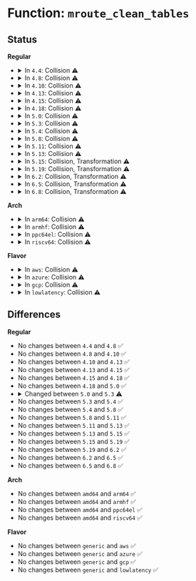 # Function: <code>mroute_clean_tables</code>

## Status
<b>Regular</b>
<ul>
<li>
<details>
<summary>In <code>4.4</code>: Collision ⚠️</summary>

```c
void mroute_clean_tables(struct mr_table *mrt, bool all);
```

**Collision:** Static-Static Collision

**Inline:** No

**Transformation:** False

**Instances:**

```
In net/ipv4/ipmr.c (ffffffff817a8960)
Location: net/ipv4/ipmr.c:1203
Inline: False
Direct callers:
  - net/ipv4/ipmr.c:mrtsock_destruct
  - net/ipv4/ipmr.c:ipmr_net_exit
```
```
In net/ipv6/ip6mr.c (ffffffff817f96d0)
Location: net/ipv6/ip6mr.c:1541
Inline: False
Direct callers:
  - net/ipv6/ip6mr.c:ip6mr_rules_exit
  - net/ipv6/ip6mr.c:ip6mr_sk_done
```
**Symbols:**

```
ffffffff817a8960-ffffffff817a8b10: mroute_clean_tables (STB_LOCAL)
ffffffff817f96d0-ffffffff817f98a6: mroute_clean_tables (STB_LOCAL)
```
</details>
</li>
<li>
<details>
<summary>In <code>4.8</code>: Collision ⚠️</summary>

```c
void mroute_clean_tables(struct mr_table *mrt, bool all);
```

**Collision:** Static-Static Collision

**Inline:** No

**Transformation:** False

**Instances:**

```
In net/ipv4/ipmr.c (ffffffff81816130)
Location: net/ipv4/ipmr.c:1187
Inline: False
Direct callers:
  - net/ipv4/ipmr.c:ipmr_net_exit
  - net/ipv4/ipmr.c:mrtsock_destruct
```
```
In net/ipv6/ip6mr.c (ffffffff81868f10)
Location: net/ipv6/ip6mr.c:1543
Inline: False
Direct callers:
  - net/ipv6/ip6mr.c:ip6mr_sk_done
  - net/ipv6/ip6mr.c:ip6mr_rules_exit
```
**Symbols:**

```
ffffffff81816130-ffffffff818162f5: mroute_clean_tables (STB_LOCAL)
ffffffff81868f10-ffffffff818690fc: mroute_clean_tables (STB_LOCAL)
```
</details>
</li>
<li>
<details>
<summary>In <code>4.10</code>: Collision ⚠️</summary>

```c
void mroute_clean_tables(struct mr_table *mrt, bool all);
```

**Collision:** Static-Static Collision

**Inline:** No

**Transformation:** False

**Instances:**

```
In net/ipv4/ipmr.c (ffffffff818478e0)
Location: net/ipv4/ipmr.c:1192
Inline: False
Direct callers:
  - net/ipv4/ipmr.c:ipmr_net_exit
  - net/ipv4/ipmr.c:mrtsock_destruct
```
```
In net/ipv6/ip6mr.c (ffffffff8189bd60)
Location: net/ipv6/ip6mr.c:1543
Inline: False
Direct callers:
  - net/ipv6/ip6mr.c:ip6mr_sk_done
  - net/ipv6/ip6mr.c:ip6mr_rules_exit
```
**Symbols:**

```
ffffffff818478e0-ffffffff81847aa5: mroute_clean_tables (STB_LOCAL)
ffffffff8189bd60-ffffffff8189bf4c: mroute_clean_tables (STB_LOCAL)
```
</details>
</li>
<li>
<details>
<summary>In <code>4.13</code>: Collision ⚠️</summary>

```c
void mroute_clean_tables(struct mr_table *mrt, bool all);
```

**Collision:** Static-Static Collision

**Inline:** No

**Transformation:** False

**Instances:**

```
In net/ipv4/ipmr.c (ffffffff8186b170)
Location: net/ipv4/ipmr.c:1246
Inline: False
Direct callers:
  - net/ipv4/ipmr.c:mrtsock_destruct
  - net/ipv4/ipmr.c:ipmr_free_table
```
```
In net/ipv6/ip6mr.c (ffffffff818c2120)
Location: net/ipv6/ip6mr.c:1546
Inline: False
Direct callers:
  - net/ipv6/ip6mr.c:ip6mr_sk_done
  - net/ipv6/ip6mr.c:ip6mr_rules_exit
```
**Symbols:**

```
ffffffff8186b170-ffffffff8186b4c7: mroute_clean_tables (STB_LOCAL)
ffffffff818c2120-ffffffff818c2310: mroute_clean_tables (STB_LOCAL)
```
</details>
</li>
<li>
<details>
<summary>In <code>4.15</code>: Collision ⚠️</summary>

```c
void mroute_clean_tables(struct mr_table *mrt, bool all);
```

**Collision:** Static-Static Collision

**Inline:** No

**Transformation:** False

**Instances:**

```
In net/ipv4/ipmr.c (ffffffff818eb910)
Location: net/ipv4/ipmr.c:1377
Inline: False
Direct callers:
  - net/ipv4/ipmr.c:mrtsock_destruct
  - net/ipv4/ipmr.c:ipmr_free_table
```
```
In net/ipv6/ip6mr.c (ffffffff81945a60)
Location: net/ipv6/ip6mr.c:1546
Inline: False
Direct callers:
  - net/ipv6/ip6mr.c:ip6mr_sk_done
  - net/ipv6/ip6mr.c:ip6mr_rules_exit
```
**Symbols:**

```
ffffffff818eb910-ffffffff818ebca6: mroute_clean_tables (STB_LOCAL)
ffffffff81945a60-ffffffff81945c50: mroute_clean_tables (STB_LOCAL)
```
</details>
</li>
<li>
<details>
<summary>In <code>4.18</code>: Collision ⚠️</summary>

```c
void mroute_clean_tables(struct mr_table *mrt, bool all);
```

**Collision:** Static-Static Collision

**Inline:** No

**Transformation:** False

**Instances:**

```
In net/ipv4/ipmr.c (ffffffff819420d0)
Location: net/ipv4/ipmr.c:1296
Inline: False
Direct callers:
  - net/ipv4/ipmr.c:mrtsock_destruct
  - net/ipv4/ipmr.c:ipmr_free_table
```
```
In net/ipv6/ip6mr.c (ffffffff8199e820)
Location: net/ipv6/ip6mr.c:1481
Inline: False
Direct callers:
  - net/ipv6/ip6mr.c:ip6mr_sk_done
  - net/ipv6/ip6mr.c:ip6mr_free_table
```
**Symbols:**

```
ffffffff819420d0-ffffffff819424d1: mroute_clean_tables (STB_LOCAL)
ffffffff8199e820-ffffffff8199ec20: mroute_clean_tables (STB_LOCAL)
```
</details>
</li>
<li>
<details>
<summary>In <code>5.0</code>: Collision ⚠️</summary>

```c
void mroute_clean_tables(struct mr_table *mrt, bool all);
```

**Collision:** Static-Static Collision

**Inline:** No

**Transformation:** False

**Instances:**

```
In net/ipv4/ipmr.c (ffffffff81971ed0)
Location: net/ipv4/ipmr.c:1302
Inline: False
Direct callers:
  - net/ipv4/ipmr.c:mrtsock_destruct
  - net/ipv4/ipmr.c:ipmr_free_table
```
```
In net/ipv6/ip6mr.c (ffffffff819d51d0)
Location: net/ipv6/ip6mr.c:1499
Inline: False
Direct callers:
  - net/ipv6/ip6mr.c:ip6mr_sk_done
  - net/ipv6/ip6mr.c:ip6mr_free_table
```
**Symbols:**

```
ffffffff81971ed0-ffffffff819722ce: mroute_clean_tables (STB_LOCAL)
ffffffff819d51d0-ffffffff819d55c0: mroute_clean_tables (STB_LOCAL)
```
</details>
</li>
<li>
<details>
<summary>In <code>5.3</code>: Collision ⚠️</summary>

```c
void mroute_clean_tables(struct mr_table *mrt, int flags);
```

**Collision:** Static-Static Collision

**Inline:** No

**Transformation:** False

**Instances:**

```
In net/ipv4/ipmr.c (ffffffff819db7d0)
Location: net/ipv4/ipmr.c:1294
Inline: False
Direct callers:
  - net/ipv4/ipmr.c:ip_mroute_setsockopt
  - net/ipv4/ipmr.c:mrtsock_destruct
  - net/ipv4/ipmr.c:ipmr_free_table
```
```
In net/ipv6/ip6mr.c (ffffffff81a43ff0)
Location: net/ipv6/ip6mr.c:1494
Inline: False
Direct callers:
  - net/ipv6/ip6mr.c:ip6_mroute_setsockopt
  - net/ipv6/ip6mr.c:ip6mr_sk_done
  - net/ipv6/ip6mr.c:ip6mr_free_table
```
**Symbols:**

```
ffffffff819db7d0-ffffffff819dbcc8: mroute_clean_tables (STB_LOCAL)
ffffffff81a43ff0-ffffffff81a444d4: mroute_clean_tables (STB_LOCAL)
```
</details>
</li>
<li>
<details>
<summary>In <code>5.4</code>: Collision ⚠️</summary>

```c
void mroute_clean_tables(struct mr_table *mrt, int flags);
```

**Collision:** Static-Static Collision

**Inline:** No

**Transformation:** False

**Instances:**

```
In net/ipv4/ipmr.c (ffffffff81a12700)
Location: net/ipv4/ipmr.c:1294
Inline: False
Direct callers:
  - net/ipv4/ipmr.c:ip_mroute_setsockopt
  - net/ipv4/ipmr.c:mrtsock_destruct
  - net/ipv4/ipmr.c:ipmr_free_table
```
```
In net/ipv6/ip6mr.c (ffffffff81a7abe0)
Location: net/ipv6/ip6mr.c:1494
Inline: False
Direct callers:
  - net/ipv6/ip6mr.c:ip6_mroute_setsockopt
  - net/ipv6/ip6mr.c:ip6mr_sk_done
  - net/ipv6/ip6mr.c:ip6mr_free_table
```
**Symbols:**

```
ffffffff81a12700-ffffffff81a12bf8: mroute_clean_tables (STB_LOCAL)
ffffffff81a7abe0-ffffffff81a7b0c4: mroute_clean_tables (STB_LOCAL)
```
</details>
</li>
<li>
<details>
<summary>In <code>5.8</code>: Collision ⚠️</summary>

```c
void mroute_clean_tables(struct mr_table *mrt, int flags);
```

**Collision:** Static-Static Collision

**Inline:** No

**Transformation:** False

**Instances:**

```
In net/ipv4/ipmr.c (ffffffff81b03d20)
Location: net/ipv4/ipmr.c:1262
Inline: False
Direct callers:
  - net/ipv4/ipmr.c:ip_mroute_setsockopt
  - net/ipv4/ipmr.c:mrtsock_destruct
  - net/ipv4/ipmr.c:ipmr_rules_exit
```
```
In net/ipv6/ip6mr.c (ffffffff81b75400)
Location: net/ipv6/ip6mr.c:1499
Inline: False
Direct callers:
  - net/ipv6/ip6mr.c:ip6_mroute_setsockopt
  - net/ipv6/ip6mr.c:ip6mr_sk_done
  - net/ipv6/ip6mr.c:ip6mr_rules_exit
```
**Symbols:**

```
ffffffff81b03d20-ffffffff81b04086: mroute_clean_tables (STB_LOCAL)
ffffffff81b75400-ffffffff81b75776: mroute_clean_tables (STB_LOCAL)
```
</details>
</li>
<li>
<details>
<summary>In <code>5.11</code>: Collision ⚠️</summary>

```c
void mroute_clean_tables(struct mr_table *mrt, int flags);
```

**Collision:** Static-Static Collision

**Inline:** No

**Transformation:** False

**Instances:**

```
In net/ipv4/ipmr.c (ffffffff81b11e90)
Location: net/ipv4/ipmr.c:1269
Inline: False
Direct callers:
  - net/ipv4/ipmr.c:ip_mroute_setsockopt
  - net/ipv4/ipmr.c:mrtsock_destruct
  - net/ipv4/ipmr.c:ipmr_rules_exit
```
```
In net/ipv6/ip6mr.c (ffffffff81b84170)
Location: net/ipv6/ip6mr.c:1499
Inline: False
Direct callers:
  - net/ipv6/ip6mr.c:ip6_mroute_setsockopt
  - net/ipv6/ip6mr.c:ip6mr_sk_done
  - net/ipv6/ip6mr.c:ip6mr_rules_exit
```
**Symbols:**

```
ffffffff81b11e90-ffffffff81b121fb: mroute_clean_tables (STB_LOCAL)
ffffffff81b84170-ffffffff81b844eb: mroute_clean_tables (STB_LOCAL)
```
</details>
</li>
<li>
<details>
<summary>In <code>5.13</code>: Collision ⚠️</summary>

```c
void mroute_clean_tables(struct mr_table *mrt, int flags);
```

**Collision:** Static-Static Collision

**Inline:** No

**Transformation:** False

**Instances:**

```
In net/ipv4/ipmr.c (ffffffff81aff5c0)
Location: net/ipv4/ipmr.c:1269
Inline: False
Direct callers:
  - net/ipv4/ipmr.c:ip_mroute_setsockopt
  - net/ipv4/ipmr.c:mrtsock_destruct
  - net/ipv4/ipmr.c:ipmr_rules_exit
```
```
In net/ipv6/ip6mr.c (ffffffff81b72df0)
Location: net/ipv6/ip6mr.c:1499
Inline: False
Direct callers:
  - net/ipv6/ip6mr.c:ip6_mroute_setsockopt
  - net/ipv6/ip6mr.c:ip6mr_sk_done
  - net/ipv6/ip6mr.c:ip6mr_rules_exit
```
**Symbols:**

```
ffffffff81aff5c0-ffffffff81aff94a: mroute_clean_tables (STB_LOCAL)
ffffffff81b72df0-ffffffff81b73186: mroute_clean_tables (STB_LOCAL)
```
</details>
</li>
<li>
<details>
<summary>In <code>5.15</code>: Collision, Transformation ⚠️</summary>

```c
void mroute_clean_tables(struct mr_table *mrt, int flags);
```

**Collision:** Static-Static Collision

**Inline:** No

**Transformation:** True

**Instances:**

```
In net/ipv4/ipmr.c (0)
Location: net/ipv4/ipmr.c:1271
Inline: False
Direct callers:
  - net/ipv4/ipmr.c:ip_mroute_setsockopt
  - net/ipv4/ipmr.c:mrtsock_destruct
  - net/ipv4/ipmr.c:ipmr_rules_exit
```
```
In net/ipv6/ip6mr.c (0)
Location: net/ipv6/ip6mr.c:1500
Inline: False
Direct callers:
  - net/ipv6/ip6mr.c:ip6_mroute_setsockopt
  - net/ipv6/ip6mr.c:ip6mr_sk_done
  - net/ipv6/ip6mr.c:ip6mr_rules_exit
```
**Symbols:**

```
ffffffff81bc1360-ffffffff81bc1749: mroute_clean_tables (STB_LOCAL)
ffffffff81d3eab6-ffffffff81d3ead7: mroute_clean_tables.cold (STB_LOCAL)
ffffffff81c3d340-ffffffff81c3d73c: mroute_clean_tables (STB_LOCAL)
ffffffff81d41320-ffffffff81d41349: mroute_clean_tables.cold (STB_LOCAL)
```
</details>
</li>
<li>
<details>
<summary>In <code>5.19</code>: Collision, Transformation ⚠️</summary>

```c
void mroute_clean_tables(struct mr_table *mrt, int flags);
```

**Collision:** Static-Static Collision

**Inline:** No

**Transformation:** True

**Instances:**

```
In net/ipv4/ipmr.c (0)
Location: net/ipv4/ipmr.c:1265
Inline: False
Direct callers:
  - net/ipv4/ipmr.c:ip_mroute_setsockopt
  - net/ipv4/ipmr.c:mrtsock_destruct
  - net/ipv4/ipmr.c:ipmr_rules_exit
```
```
In net/ipv6/ip6mr.c (0)
Location: net/ipv6/ip6mr.c:1509
Inline: False
Direct callers:
  - net/ipv6/ip6mr.c:ip6_mroute_setsockopt
  - net/ipv6/ip6mr.c:ip6mr_sk_done
  - net/ipv6/ip6mr.c:ip6mr_rules_exit
```
**Symbols:**

```
ffffffff81d568e0-ffffffff81d56c94: mroute_clean_tables (STB_LOCAL)
ffffffff81f0b40d-ffffffff81f0b422: mroute_clean_tables.cold (STB_LOCAL)
ffffffff81ddbd10-ffffffff81ddc0bc: mroute_clean_tables (STB_LOCAL)
ffffffff81f0dc6c-ffffffff81f0dc89: mroute_clean_tables.cold (STB_LOCAL)
```
</details>
</li>
<li>
<details>
<summary>In <code>6.2</code>: Collision, Transformation ⚠️</summary>

```c
void mroute_clean_tables(struct mr_table *mrt, int flags);
```

**Collision:** Static-Static Collision

**Inline:** No

**Transformation:** True

**Instances:**

```
In net/ipv4/ipmr.c (0)
Location: net/ipv4/ipmr.c:1279
Inline: False
Direct callers:
  - net/ipv4/ipmr.c:ip_mroute_setsockopt
  - net/ipv4/ipmr.c:mrtsock_destruct
  - net/ipv4/ipmr.c:ipmr_rules_exit
```
```
In net/ipv6/ip6mr.c (0)
Location: net/ipv6/ip6mr.c:1518
Inline: False
Direct callers:
  - net/ipv6/ip6mr.c:ip6_mroute_setsockopt
  - net/ipv6/ip6mr.c:ip6mr_sk_done
  - net/ipv6/ip6mr.c:ip6mr_rules_exit
```
**Symbols:**

```
ffffffff81f211b0-ffffffff81f21564: mroute_clean_tables (STB_LOCAL)
ffffffff820b2ce4-ffffffff820b2cf9: mroute_clean_tables.cold (STB_LOCAL)
ffffffff81faef20-ffffffff81faf2cc: mroute_clean_tables (STB_LOCAL)
ffffffff820b50f3-ffffffff820b5110: mroute_clean_tables.cold (STB_LOCAL)
```
</details>
</li>
<li>
<details>
<summary>In <code>6.5</code>: Collision, Transformation ⚠️</summary>

```c
void mroute_clean_tables(struct mr_table *mrt, int flags);
```

**Collision:** Static-Static Collision

**Inline:** No

**Transformation:** True

**Instances:**

```
In net/ipv4/ipmr.c (0)
Location: net/ipv4/ipmr.c:1279
Inline: False
Direct callers:
  - net/ipv4/ipmr.c:ip_mroute_setsockopt
  - net/ipv4/ipmr.c:mrtsock_destruct
  - net/ipv4/ipmr.c:ipmr_rules_exit
```
```
In net/ipv6/ip6mr.c (0)
Location: net/ipv6/ip6mr.c:1518
Inline: False
Direct callers:
  - net/ipv6/ip6mr.c:ip6_mroute_setsockopt
  - net/ipv6/ip6mr.c:ip6mr_sk_done
  - net/ipv6/ip6mr.c:ip6mr_rules_exit
```
**Symbols:**

```
ffffffff81f80450-ffffffff81f807ff: mroute_clean_tables (STB_LOCAL)
ffffffff82133e74-ffffffff82133e89: mroute_clean_tables.cold (STB_LOCAL)
ffffffff8200ecf0-ffffffff8200f099: mroute_clean_tables (STB_LOCAL)
ffffffff82135fa3-ffffffff82135fc0: mroute_clean_tables.cold (STB_LOCAL)
```
</details>
</li>
<li>
<details>
<summary>In <code>6.8</code>: Collision, Transformation ⚠️</summary>

```c
void mroute_clean_tables(struct mr_table *mrt, int flags);
```

**Collision:** Static-Static Collision

**Inline:** No

**Transformation:** True

**Instances:**

```
In net/ipv4/ipmr.c (0)
Location: net/ipv4/ipmr.c:1278
Inline: False
Direct callers:
  - net/ipv4/ipmr.c:ip_mroute_setsockopt
  - net/ipv4/ipmr.c:mrtsock_destruct
  - net/ipv4/ipmr.c:ipmr_rules_exit
```
```
In net/ipv6/ip6mr.c (0)
Location: net/ipv6/ip6mr.c:1518
Inline: False
Direct callers:
  - net/ipv6/ip6mr.c:ip6_mroute_setsockopt
  - net/ipv6/ip6mr.c:ip6mr_sk_done
  - net/ipv6/ip6mr.c:ip6mr_rules_exit
```
**Symbols:**

```
ffffffff82046ad0-ffffffff82046e7f: mroute_clean_tables (STB_LOCAL)
ffffffff82215880-ffffffff82215895: mroute_clean_tables.cold (STB_LOCAL)
ffffffff820ddc80-ffffffff820de029: mroute_clean_tables (STB_LOCAL)
ffffffff82217bd8-ffffffff82217bf5: mroute_clean_tables.cold (STB_LOCAL)
```
</details>
</li>
</ul>
<b>Arch</b>
<ul>
<li>
<details>
<summary>In <code>arm64</code>: Collision ⚠️</summary>

```c
void mroute_clean_tables(struct mr_table *mrt, int flags);
```

**Collision:** Static-Static Collision

**Inline:** No

**Transformation:** False

**Instances:**

```
In net/ipv4/ipmr.c (ffff800010ccbdd0)
Location: net/ipv4/ipmr.c:1294
Inline: False
Direct callers:
  - net/ipv4/ipmr.c:ip_mroute_setsockopt
  - net/ipv4/ipmr.c:mrtsock_destruct
  - net/ipv4/ipmr.c:ipmr_free_table
```
```
In net/ipv6/ip6mr.c (ffff800010d44978)
Location: net/ipv6/ip6mr.c:1494
Inline: False
Direct callers:
  - net/ipv6/ip6mr.c:ip6_mroute_setsockopt
  - net/ipv6/ip6mr.c:ip6mr_sk_done
  - net/ipv6/ip6mr.c:ip6mr_free_table
```
**Symbols:**

```
ffff800010ccbdd0-ffff800010ccc374: mroute_clean_tables (STB_LOCAL)
ffff800010d44978-ffff800010d44fa8: mroute_clean_tables (STB_LOCAL)
```
</details>
</li>
<li>
<details>
<summary>In <code>armhf</code>: Collision ⚠️</summary>

```c
void mroute_clean_tables(struct mr_table *mrt, int flags);
```

**Collision:** Static-Static Collision

**Inline:** No

**Transformation:** False

**Instances:**

```
In net/ipv4/ipmr.c (c0dd7b68)
Location: net/ipv4/ipmr.c:1294
Inline: False
Direct callers:
  - net/ipv4/ipmr.c:ip_mroute_setsockopt
  - net/ipv4/ipmr.c:mrtsock_destruct
  - net/ipv4/ipmr.c:ipmr_free_table
```
```
In net/ipv6/ip6mr.c (c0e46e30)
Location: net/ipv6/ip6mr.c:1494
Inline: False
Direct callers:
  - net/ipv6/ip6mr.c:ip6_mroute_setsockopt
  - net/ipv6/ip6mr.c:ip6mr_sk_done
  - net/ipv6/ip6mr.c:ip6mr_free_table
```
**Symbols:**

```
c0dd7b68-c0dd8174: mroute_clean_tables (STB_LOCAL)
c0e46e30-c0e47428: mroute_clean_tables (STB_LOCAL)
```
</details>
</li>
<li>
<details>
<summary>In <code>ppc64el</code>: Collision ⚠️</summary>

```c
void mroute_clean_tables(struct mr_table *mrt, int flags);
```

**Collision:** Static-Static Collision

**Inline:** No

**Transformation:** False

**Instances:**

```
In net/ipv4/ipmr.c (c000000000deb0b0)
Location: net/ipv4/ipmr.c:1294
Inline: False
Direct callers:
  - net/ipv4/ipmr.c:ip_mroute_setsockopt
  - net/ipv4/ipmr.c:mrtsock_destruct
  - net/ipv4/ipmr.c:ipmr_free_table
```
```
In net/ipv6/ip6mr.c (c000000000e79240)
Location: net/ipv6/ip6mr.c:1494
Inline: False
Direct callers:
  - net/ipv6/ip6mr.c:ip6_mroute_setsockopt
  - net/ipv6/ip6mr.c:ip6mr_sk_done
  - net/ipv6/ip6mr.c:ip6mr_free_table
```
**Symbols:**

```
c000000000deb0b0-c000000000deb804: mroute_clean_tables (STB_LOCAL)
c000000000e79240-c000000000e79a34: mroute_clean_tables (STB_LOCAL)
```
</details>
</li>
<li>
<details>
<summary>In <code>riscv64</code>: Collision ⚠️</summary>

```c
void mroute_clean_tables(struct mr_table *mrt, int flags);
```

**Collision:** Static-Static Collision

**Inline:** No

**Transformation:** False

**Instances:**

```
In net/ipv4/ipmr.c (ffffffe000820720)
Location: net/ipv4/ipmr.c:1294
Inline: False
Direct callers:
  - net/ipv4/ipmr.c:ip_mroute_setsockopt
  - net/ipv4/ipmr.c:mrtsock_destruct
  - net/ipv4/ipmr.c:ipmr_free_table
```
```
In net/ipv6/ip6mr.c (ffffffe00087f2e6)
Location: net/ipv6/ip6mr.c:1494
Inline: False
Direct callers:
  - net/ipv6/ip6mr.c:ip6_mroute_setsockopt
  - net/ipv6/ip6mr.c:ip6mr_sk_done
  - net/ipv6/ip6mr.c:ip6mr_free_table
```
**Symbols:**

```
ffffffe000820720-ffffffe000820bfe: mroute_clean_tables (STB_LOCAL)
ffffffe00087f2e6-ffffffe00087f886: mroute_clean_tables (STB_LOCAL)
```
</details>
</li>
</ul>
<b>Flavor</b>
<ul>
<li>
<details>
<summary>In <code>aws</code>: Collision ⚠️</summary>

```c
void mroute_clean_tables(struct mr_table *mrt, int flags);
```

**Collision:** Static-Static Collision

**Inline:** No

**Transformation:** False

**Instances:**

```
In net/ipv4/ipmr.c (ffffffff819b1fc0)
Location: net/ipv4/ipmr.c:1294
Inline: False
Direct callers:
  - net/ipv4/ipmr.c:ip_mroute_setsockopt
  - net/ipv4/ipmr.c:mrtsock_destruct
  - net/ipv4/ipmr.c:ipmr_free_table
```
```
In net/ipv6/ip6mr.c (ffffffff81a1a270)
Location: net/ipv6/ip6mr.c:1494
Inline: False
Direct callers:
  - net/ipv6/ip6mr.c:ip6_mroute_setsockopt
  - net/ipv6/ip6mr.c:ip6mr_sk_done
  - net/ipv6/ip6mr.c:ip6mr_free_table
```
**Symbols:**

```
ffffffff819b1fc0-ffffffff819b24b8: mroute_clean_tables (STB_LOCAL)
ffffffff81a1a270-ffffffff81a1a754: mroute_clean_tables (STB_LOCAL)
```
</details>
</li>
<li>
<details>
<summary>In <code>azure</code>: Collision ⚠️</summary>

```c
void mroute_clean_tables(struct mr_table *mrt, int flags);
```

**Collision:** Static-Static Collision

**Inline:** No

**Transformation:** False

**Instances:**

```
In net/ipv4/ipmr.c (ffffffff8196e5f0)
Location: net/ipv4/ipmr.c:1294
Inline: False
Direct callers:
  - net/ipv4/ipmr.c:ip_mroute_setsockopt
  - net/ipv4/ipmr.c:mrtsock_destruct
  - net/ipv4/ipmr.c:ipmr_free_table
```
```
In net/ipv6/ip6mr.c (ffffffff819d7030)
Location: net/ipv6/ip6mr.c:1494
Inline: False
Direct callers:
  - net/ipv6/ip6mr.c:ip6_mroute_setsockopt
  - net/ipv6/ip6mr.c:ip6mr_sk_done
  - net/ipv6/ip6mr.c:ip6mr_free_table
```
**Symbols:**

```
ffffffff8196e5f0-ffffffff8196eae8: mroute_clean_tables (STB_LOCAL)
ffffffff819d7030-ffffffff819d7514: mroute_clean_tables (STB_LOCAL)
```
</details>
</li>
<li>
<details>
<summary>In <code>gcp</code>: Collision ⚠️</summary>

```c
void mroute_clean_tables(struct mr_table *mrt, int flags);
```

**Collision:** Static-Static Collision

**Inline:** No

**Transformation:** False

**Instances:**

```
In net/ipv4/ipmr.c (ffffffff81a1c860)
Location: net/ipv4/ipmr.c:1294
Inline: False
Direct callers:
  - net/ipv4/ipmr.c:ip_mroute_setsockopt
  - net/ipv4/ipmr.c:mrtsock_destruct
  - net/ipv4/ipmr.c:ipmr_free_table
```
```
In net/ipv6/ip6mr.c (ffffffff81a84cf0)
Location: net/ipv6/ip6mr.c:1494
Inline: False
Direct callers:
  - net/ipv6/ip6mr.c:ip6_mroute_setsockopt
  - net/ipv6/ip6mr.c:ip6mr_sk_done
  - net/ipv6/ip6mr.c:ip6mr_free_table
```
**Symbols:**

```
ffffffff81a1c860-ffffffff81a1cd58: mroute_clean_tables (STB_LOCAL)
ffffffff81a84cf0-ffffffff81a851d4: mroute_clean_tables (STB_LOCAL)
```
</details>
</li>
<li>
<details>
<summary>In <code>lowlatency</code>: Collision ⚠️</summary>

```c
void mroute_clean_tables(struct mr_table *mrt, int flags);
```

**Collision:** Static-Static Collision

**Inline:** No

**Transformation:** False

**Instances:**

```
In net/ipv4/ipmr.c (ffffffff81a27820)
Location: net/ipv4/ipmr.c:1294
Inline: False
Direct callers:
  - net/ipv4/ipmr.c:ip_mroute_setsockopt
  - net/ipv4/ipmr.c:mrtsock_destruct
  - net/ipv4/ipmr.c:ipmr_free_table
```
```
In net/ipv6/ip6mr.c (ffffffff81a91670)
Location: net/ipv6/ip6mr.c:1494
Inline: False
Direct callers:
  - net/ipv6/ip6mr.c:ip6_mroute_setsockopt
  - net/ipv6/ip6mr.c:ip6mr_sk_done
  - net/ipv6/ip6mr.c:ip6mr_free_table
```
**Symbols:**

```
ffffffff81a27820-ffffffff81a27d7b: mroute_clean_tables (STB_LOCAL)
ffffffff81a91670-ffffffff81a91bbd: mroute_clean_tables (STB_LOCAL)
```
</details>
</li>
</ul>

## Differences
<b>Regular</b>
<ul>
<li>
No changes between <code>4.4</code> and <code>4.8</code> ✅
</li>
<li>
No changes between <code>4.8</code> and <code>4.10</code> ✅
</li>
<li>
No changes between <code>4.10</code> and <code>4.13</code> ✅
</li>
<li>
No changes between <code>4.13</code> and <code>4.15</code> ✅
</li>
<li>
No changes between <code>4.15</code> and <code>4.18</code> ✅
</li>
<li>
No changes between <code>4.18</code> and <code>5.0</code> ✅
</li>
<li>
<details>
<summary>Changed between <code>5.0</code> and <code>5.3</code> ⚠️</summary>
<ul>
<li>
<b>Param added. </b>
<code>int flags</code>
</li>
<li>
<b>Param removed. </b>
<code>bool all</code>
</li>
</ul>
</details>
</li>
<li>
No changes between <code>5.3</code> and <code>5.4</code> ✅
</li>
<li>
No changes between <code>5.4</code> and <code>5.8</code> ✅
</li>
<li>
No changes between <code>5.8</code> and <code>5.11</code> ✅
</li>
<li>
No changes between <code>5.11</code> and <code>5.13</code> ✅
</li>
<li>
No changes between <code>5.13</code> and <code>5.15</code> ✅
</li>
<li>
No changes between <code>5.15</code> and <code>5.19</code> ✅
</li>
<li>
No changes between <code>5.19</code> and <code>6.2</code> ✅
</li>
<li>
No changes between <code>6.2</code> and <code>6.5</code> ✅
</li>
<li>
No changes between <code>6.5</code> and <code>6.8</code> ✅
</li>
</ul>
<b>Arch</b>
<ul>
<li>
No changes between <code>amd64</code> and <code>arm64</code> ✅
</li>
<li>
No changes between <code>amd64</code> and <code>armhf</code> ✅
</li>
<li>
No changes between <code>amd64</code> and <code>ppc64el</code> ✅
</li>
<li>
No changes between <code>amd64</code> and <code>riscv64</code> ✅
</li>
</ul>
<b>Flavor</b>
<ul>
<li>
No changes between <code>generic</code> and <code>aws</code> ✅
</li>
<li>
No changes between <code>generic</code> and <code>azure</code> ✅
</li>
<li>
No changes between <code>generic</code> and <code>gcp</code> ✅
</li>
<li>
No changes between <code>generic</code> and <code>lowlatency</code> ✅
</li>
</ul>

